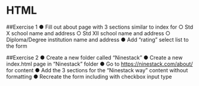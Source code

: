 # HTML
##Exercise 1
● Fill out about page with 3 sections similar to index for 
○ Std X school name and address 
○ Std XII school name and address 
○ Diploma/Degree institution name and address 
● Add “rating” select list to the form

##Exercise 2
● Create a new folder called “Ninestack” 
● Create a new index.html page in “Ninestack” folder 
● Go to https://ninestack.com/about/ for content 
● Add the 3 sections for the “Ninestack way” content without formatting 
● Recreate the form including with checkbox input type
